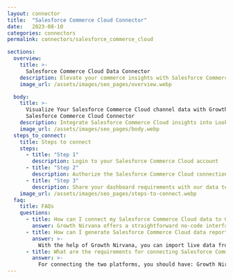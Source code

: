```yaml
---
layout: connector
title:  "Salesforce Commerce Cloud Connector"
date:   2023-08-10
categories: connectors
permalink: connectors/salesforce_commerce_cloud

sections:
  overview:
    title: >-
      Salesforce Commerce Cloud Data Connector
    description: Elevate your commerce insights with Salesforce Commerce Cloud integration. Seamlessly merge e-commerce data from Salesforce Commerce Cloud with Looker Studio's analytical capabilities, unlocking insights that drive online sales strategies, customer journeys, and operational excellence.
    image_url: /assets/images/seo_pages/overview.webp

  body:
    title: >-
      Visualize Your Salesforce Commerce Cloud channel data with Growth Nirvana's
      Salesforce Commerce Cloud Connector
    description: Integrate Salesforce Commerce Cloud insights into Looker Studio for comprehensive e-commerce analytics that guide your online retail strategies.
    image_url: /assets/images/seo_pages/body.webp
  steps_to_connect:
    title: Steps to connect
    steps:
      - title: "Step 1"
        description: Login to your Salesforce Commerce Cloud account
      - title: "Step 2"
        description: Authorize the Salesforce Commerce Cloud connection to send data to Growth Nirvana
      - title: "Step 3"
        description: Share your dashboard requirements with our data team. We will build the report for you.
    image_url: /assets/images/seo_pages/steps-to-connect.webp
  faq:
    title: FAQs
    questions:
      - title: How can I connect my Salesforce Commerce Cloud data to Google Data Studio/Looker Studio?
        answer: Growth Nirvana offers a straightforward no-code interface to connect to Salesforce Commerce Cloud data sources.
      - title: How can I generate Salesforce Commerce Cloud data reports in Looker Studio?
        answer: >-
          With the help of Growth Nirvana, you can import live data from Salesforce Commerce Cloud into Looker Studio. These data can be viewed in charts, tables, and dashboards to generate branded reports that can be shared instantly.
      - title: What are the requirements for connecting Salesforce Commerce Cloud and Looker Studio?
        answer: >-
          For connecting the two platforms, you should have: Growth Nirvana Account and Salesforce Commerce Cloud Ads Account
---
```


